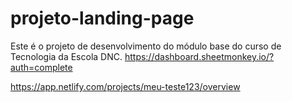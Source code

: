 # projeto-landing-page 
Este é o projeto de desenvolvimento do módulo base do curso de Tecnologia da Escola DNC.
https://dashboard.sheetmonkey.io/?auth=complete

https://app.netlify.com/projects/meu-teste123/overview
